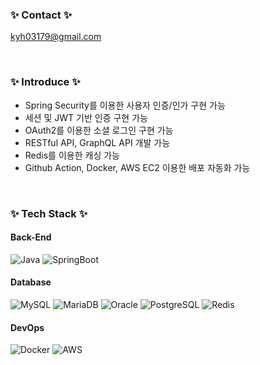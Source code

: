 <h3>✨ Contact ✨</h3>

kyh03179@gmail.com

<br>

<h3>✨ Introduce ✨</h3>

- Spring Security를 이용한 사용자 인증/인가 구현 가능
- 세션 및 JWT 기반 인증 구현 가능
- OAuth2를 이용한 소셜 로그인 구현 가능
- RESTful API, GraphQL API 개발 가능
- Redis를 이용한 캐싱 가능
- Github Action, Docker, AWS EC2 이용한 배포 자동화 가능

<br>

<h3>✨ Tech Stack ✨</h3>

#### Back-End
![Java](https://img.shields.io/badge/Java-ED8B00?style=for-the-badge&logo=java&logoColor=white)
![SpringBoot](https://img.shields.io/badge/SpringBoot-6DB33F?style=for-the-badge&logo=springboot&logoColor=white)

#### Database
![MySQL](https://img.shields.io/badge/MySQL-4479A1?style=for-the-badge&logo=mysql&logoColor=white)
![MariaDB](https://img.shields.io/badge/MariaDB-003545?style=for-the-badge&logo=mariadb&logoColor=white)
![Oracle](https://img.shields.io/badge/Oracle-F80000?style=for-the-badge&logo=oracle&logoColor=white)
![PostgreSQL](https://img.shields.io/badge/PostgreSQL-336791?style=for-the-badge&logo=postgresql&logoColor=white)
![Redis](https://img.shields.io/badge/Redis-DC382D?style=for-the-badge&logo=redis&logoColor=white)

#### DevOps
![Docker](https://img.shields.io/badge/Docker-2496ED?style=for-the-badge&logo=docker&logoColor=white)
![AWS](https://img.shields.io/badge/AWS-232F3E?style=for-the-badge&logo=amazonaws&logoColor=white)

